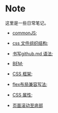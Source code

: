 # Note
这里是一些日常笔记。
* [commonJS](https://github.com/luneshao/Note/blob/master/CommonJS.md);

* [css 文件组织结构](https://github.com/luneshao/Note/blob/master/BEM.md);

* [书写github.md 语法](https://github.com/luneshao/Note/blob/master/github%20README%20Grammar.md);

* [BEM](https://github.com/luneshao/Note/blob/master/BEM.md);

*  [CSS 框架](https://github.com/luneshao/Note/blob/master/css%20frame.md);

* [flex布局兼容写法](https://github.com/luneshao/Note/blob/master/flex%E5%B8%83%E5%B1%80%E5%85%BC%E5%AE%B9%E5%86%99%E6%B3%95.md);

* [CSS 属性](https://github.com/luneshao/Note/blob/master/css%20prop.md);

* [页面滚动至底部](https://github.com/luneshao/Note/blob/master/%E9%A1%B5%E9%9D%A2%E6%BB%9A%E5%8A%A8%E8%87%B3%E5%BA%95%E9%83%A8.md)
